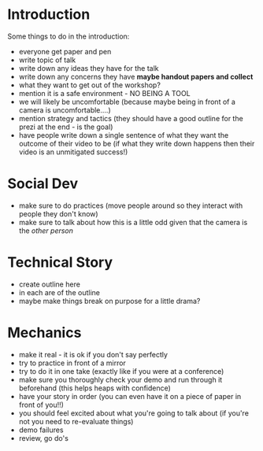 # Introduction
Some things to do in the introduction:
- everyone get paper and pen
- write topic of talk
- write down any ideas they have for the talk
- write down any concerns they have **maybe handout papers and collect**
- what they want to get out of the workshop?
- mention it is a safe environment - NO BEING A TOOL
- we will likely be uncomfortable (because maybe being in front of a camera is uncomfortable....)
- mention strategy and tactics (they should have a good outline for the prezi at the end - is the goal)
- have people write down a single sentence of what they want the outcome of their video to be (if what they write down happens then their video is an unmitigated success!)

# Social Dev
 - make sure to do practices (move people around so they interact with people they don't know)
 - make sure to talk about how this is a little odd given that the camera is the *other person*

# Technical Story
 - create outline here
 - in each are of the outline
 - maybe make things break on purpose for a little drama? 

# Mechanics
- make it real - it is ok if you don't say perfectly
- try to practice in front of a mirror
- try to do it in one take (exactly like if you were at a conference)
- make sure you thoroughly check your demo and run through it beforehand (this helps heaps with confidence)
- have your story in order (you can even have it on a piece of paper in front of you!!)
- you should feel excited about what you're going to talk about (if you're not you need to re-evaluate things)
- demo failures
- review, go do's